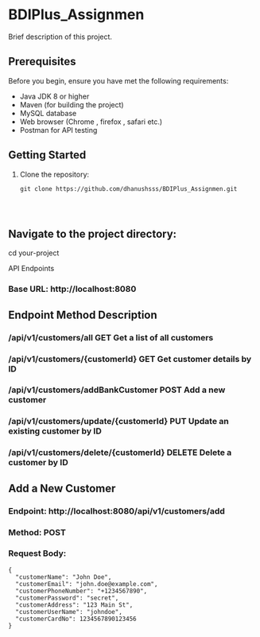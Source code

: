 # BDIPlus_Assignmen

Brief description of this project.

## Prerequisites

Before you begin, ensure you have met the following requirements:

- Java JDK 8 or higher
- Maven (for building the project)
- MySQL database
- Web browser (Chrome , firefox , safari etc.)
- Postman for API testing

## Getting Started

1. Clone the repository:

   ```shell
   git clone https://github.com/dhanushsss/BDIPlus_Assignmen.git




## Navigate to the project directory:


   cd your-project



   API Endpoints


### Base URL: http://localhost:8080
## Endpoint	Method	Description
### /api/v1/customers/all	GET	Get a list of all customers
### /api/v1/customers/{customerId}	GET	Get customer details by ID
### /api/v1/customers/addBankCustomer	POST	Add a new customer
### /api/v1/customers/update/{customerId}	PUT	Update an existing customer by ID
### /api/v1/customers/delete/{customerId}	DELETE	Delete a customer by ID


## Add a New Customer
### Endpoint: http://localhost:8080/api/v1/customers/add
### Method: POST
### Request Body:


```shell
{
  "customerName": "John Doe",
  "customerEmail": "john.doe@example.com",
  "customerPhoneNumber": "+1234567890",
  "customerPassword": "secret",
  "customerAddress": "123 Main St",
  "customerUserName": "johndoe",
  "customerCardNo": 1234567890123456
}








